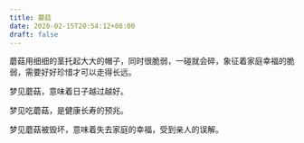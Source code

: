 ```yaml
---
title: 蘑菇
date: 2020-02-15T20:54:12+08:00
draft: false
---
```


蘑菇用细细的茎托起大大的帽子，同时很脆弱，一碰就会碎，象征着家庭幸福的脆弱，需要好好珍惜才可以走得长远。

梦见蘑菇，意味着日子越过越好。

梦见吃蘑菇，是健康长寿的预兆。

梦见蘑菇被毁坏，意味着失去家庭的幸福，受到亲人的误解。